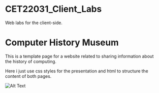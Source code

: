 # CET22031_Client_Labs
Web labs for the client-side.

# Computer History Museum

This is a template page for a website related to sharing information about the history of computing.

Here i just use css styles for the presentation and html to structure the content of both pages.

![Alt Text](https://imgur.com/a/tlSaCPe)
